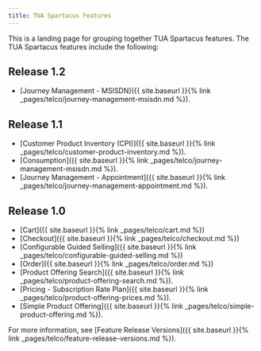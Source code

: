 ```yaml
---
title: TUA Spartacus Features
---
```


This is a landing page for grouping together TUA Spartacus features. The TUA Spartacus features include the following:

## Release 1.2

- [Journey Management - MSISDN]({{ site.baseurl }}{% link _pages/telco/journey-management-msisdn.md %}).

## Release 1.1

- [Customer Product Inventory (CPI)]({{ site.baseurl }}{% link _pages/telco/customer-product-inventory.md %}).
- [Consumption]({{ site.baseurl }}{% link _pages/telco/journey-management-msisdn.md %}).
- [Journey Management - Appointment]({{ site.baseurl }}{% link _pages/telco/journey-management-appointment.md %}).

## Release 1.0

- [Cart]({{ site.baseurl }}{% link _pages/telco/cart.md %})
- [Checkout]({{ site.baseurl }}{% link _pages/telco/checkout.md %})
- [Configurable Guided Selling]({{ site.baseurl }}{% link _pages/telco/configurable-guided-selling.md %})
- [Order]({{ site.baseurl }}{% link _pages/telco/order.md %})
- [Product Offering Search]({{ site.baseurl }}{% link _pages/telco/product-offering-search.md %}).
- [Pricing - Subscription Rate Plan]({{ site.baseurl }}{% link _pages/telco/product-offering-prices.md %}).  
- [Simple Product Offering]({{ site.baseurl }}{% link _pages/telco/simple-product-offering.md %}).

For more information, see [Feature Release Versions]({{ site.baseurl }}{% link _pages/telco/feature-release-versions.md %}).